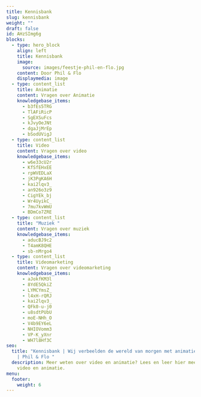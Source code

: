 ```yaml
---
title: Kennisbank
slug: kennisbank
weight: ""
draft: false
id: AHzSImg6g
blocks:
  - type: hero_block
    align: left
    title: Kennisbank
    image:
      source: images/feestje-phil-en-flo.jpg
    content: Door Phil & Flo
    displaymedia: image
  - type: content_list
    title: Animatie
    content: Vragen over Animatie
    knowledgebase_items:
      - b3fEs5TRG
      - TlAFiRicP
      - SgEXSuFcs
      - kJvyOeJNt
      - dgaJjMrEp
      - bSodUVigJ
  - type: content_list
    title: Video
    content: Vragen over video
    knowledgebase_items:
      - w6e33cU2r
      - KfSfEHxEE
      - rpWVEDLaX
      - jK3PgKA6H
      - kai2lqv3_
      - an926o3z9
      - CigYEk_bj
      - Wr4UyikC_
      - 7mu7kvWmU
      - BDmCo7ZRE
  - type: content_list
    title: "Muziek "
    content: Vragen over muziek
    knowledgebase_items:
      - aducBJ9c2
      - T4amK8QHE
      - sb-nMrgo4
  - type: content_list
    title: Videomarketing
    content: Vragen over videomarketing
    knowledgebase_items:
      - aJokfKM3l
      - 8YdE5QkiZ
      - LYMCYmsZ_
      - l4xH-rQRJ
      - kai2lqv3_
      - QFk0-u-j0
      - u8sdtPUbU
      - moE-NHh_O
      - V4b9EY6eL
      - NHIOVomm3
      - VP-K_yXnr
      - WH7l8Hf3C
seo:
  title: "Kennisbank | Wij verbeelden de wereld van morgen met animatie en video.
    | Phil & Flo "
  description: Meer weten over video en animatie? Lees en leer hier meer over
    video en animatie.
menu:
  footer:
    weight: 6
---
```

